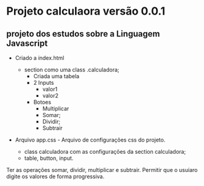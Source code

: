 # Projeto calculaora versão 0.0.1

## projeto dos estudos sobre a Linguagem Javascript

* Criado a index.html
  * section como uma class .calculadora;
    * Criada uma tabela 
    * 2 Inputs
      * valor1
      * valor2
    * Botoes
      * Multiplicar
      * Somar;
      * Dividir;
      * Subtrair

* Arquivo app.css - Arquivo de configurações css do projeto.
  * class calculadora com as configurações da section calculadora;
  * table, button, input.

Ter as operações somar, dividir, multiplicar e subtrair.
Permitir que o usuiaro digite os valores de forma progressiva.